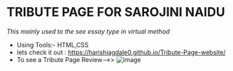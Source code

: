 # TRIBUTE PAGE FOR SAROJINI NAIDU 
_This mainly used to the see essay type in virtual method_
- Using Tools:- HTML,CSS
- lets check it out : https://harishjagdale0.github.io/Tribute-Page-website/
- To see a Tribute Page Review-->>
![image](https://github.com/HarishJagdale0/OIBSIP2.2/assets/163445863/013642c7-c3f0-4293-99bd-6108f0645c4a)
